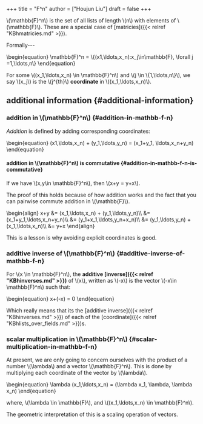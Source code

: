 +++
title = "F^n"
author = ["Houjun Liu"]
draft = false
+++

\\(\mathbb{F}^n\\) is the set of all lists of length \\(n\\) with elements of \\(\mathbb{F}\\). These are a special case of [matricies]({{< relref "KBhmatricies.md" >}}).

Formally---

\begin{equation}
    \mathbb{F}^n = \\{(x1,\ldots,x\_n):x\_j\in\mathbb{F}, \forall j =1,\ldots,n\\}
\end{equation}

For some \\((x\_1,\ldots,x\_n) \in \mathbb{F}^n\\) and \\(j \in \\{1,\ldots,n\\}\\), we say \\(x\_j\\) is the \\(j^{th}\\) **coordinate** in \\((x\_1,\ldots,x\_n)\\).


## additional information {#additional-information}


### addition in \\(\mathbb{F}^n\\) {#addition-in-mathbb-f-n}

_Addition_ is defined by adding corresponding coordinates:

\begin{equation}
   (x1,\ldots,x\_n) + (y\_1,\ldots,y\_n) = (x\_1+y\_1, \ldots,x\_n+y\_n)
\end{equation}


#### addition in \\(\mathbb{F}^n\\) is commutative {#addition-in-mathbb-f-n-is-commutative}

If we have \\(x,y\in \mathbb{F}^n\\), then \\(x+y = y+x\\).

The proof of this holds because of how addition works and the fact that you can pairwise commute addition in \\(\mathbb{F}\\).

\begin{align}
    x+y &= (x\_1,\ldots,x\_n) + (y\_1,\ldots,y\_n)\\\\
&= (x\_1+y\_1,\ldots,x\_n+y\_n)\\\\
&= (y\_1+x\_1,\ldots,y\_n+x\_n)\\\\
&= (y\_1,\ldots,y\_n) + (x\_1,\ldots,x\_n)\\\\
&= y+x
\end{align}

This is a lesson is why avoiding explicit coordinates is good.


### additive inverse of \\(\mathbb{F}^n\\) {#additive-inverse-of-mathbb-f-n}

For \\(x \in \mathbb{F}^n\\), the **additive [inverse]({{< relref "KBhinverses.md" >}})** of \\(x\\), written as \\(-x\\) is the vector \\(-x\in \mathbb{F}^n\\) such that:

\begin{equation}
    x+(-x) = 0
\end{equation}

Which really means that its the [additive inverse]({{< relref "KBhinverses.md" >}}) of each of the [coordinate]({{< relref "KBhlists_over_fields.md" >}})s.


### scalar multiplication in \\(\mathbb{F}^n\\) {#scalar-multiplication-in-mathbb-f-n}

At present, we are only going to concern ourselves with the product of a number \\(\lambda\\) and a vector \\(\mathbb{F}^n\\). This is done by multiplying each coordinate of the vector by \\(\lambda\\).

\begin{equation}
    \lambda (x\_1,\ldots,x\_n) = (\lambda x\_1, \lambda, \lambda x\_n)
\end{equation}

where, \\(\lambda \in \mathbb{F}\\), and \\((x\_1,\ldots,x\_n) \in \mathbb{F}^n\\).

The geometric interpretation of this is a scaling operation of vectors.